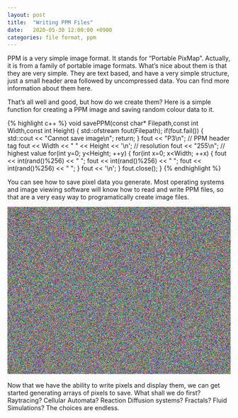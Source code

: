 ```yaml
---
layout: post
title:  "Writing PPM Files"
date:   2020-05-30 12:00:00 +0900
categories: file format, ppm
---
```

PPM is a very simple image format. It stands for “Portable PixMap”. Actually, it is from a family of portable image formats. What’s nice about them is that they are very simple. They are text based, and have a very simple structure, just a small header area followed by uncompressed data. You can find more information about them here.

That’s all well and good, but how do we create them? Here is a simple function for creating a PPM image and saving random colour data to it.

{% highlight c++ %}
void savePPM(const char* Filepath,const int Width,const int Height)
{
    std::ofstream fout(Filepath);
    if(fout.fail()) {
        std::cout << "Cannot save image\n";
        return;
    }
    fout << "P3\n"; // PPM header tag
    fout << Width << " " << Height << '\n'; // resolution
    fout << "255\n"; // highest value
    for(int y=0; y<Height; ++y)
    {
        for(int x=0; x<Width; ++x)
        {
            fout << int(rand()%256) << " ";
            fout << int(rand()%256) << " ";
            fout << int(rand()%256) << "   ";
        }
        fout << '\n';
    }
    fout.close();
}
{% endhighlight %}

You can see how to save pixel data you generate. Most operating systems and image viewing software will know how to read and write PPM files, so that are a very easy way to programatically create image files. 

![Writing random pixels](/assets/images/random.png)

Now that we have the ability to write pixels and display them, we can get started generating arrays of pixels to save. What shall we do first? Raytracing? Cellular Automata? Reaction Diffusion systems? Fractals? Fluid Simulations? The choices are endless.
